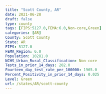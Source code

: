 ```yaml
---
title: "Scott County, AR"
date: 2021-06-28
draft: false
type: county
tags: [FIPS:5127.0,FEMA:6.0,Non-core,Green]
categories: [AR]
County: Scott County
State: AR
FIPS: 5127.0
FEMA_Region: 6.0
Population: 10281.0
NCHS_Urban_Rural_Classification: Non-core
Tests_in_prior_14_days: 202.0
Fourteen_day_test_rate_per_100000: 1965.0
Percent_Positivity_in_prior_14_days: 0.025
Level: Green
url: /states/AR/scott-county
---
```



